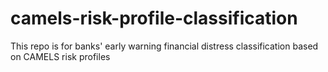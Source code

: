 # camels-risk-profile-classification
This repo is for banks' early warning financial distress classification based on CAMELS risk profiles
